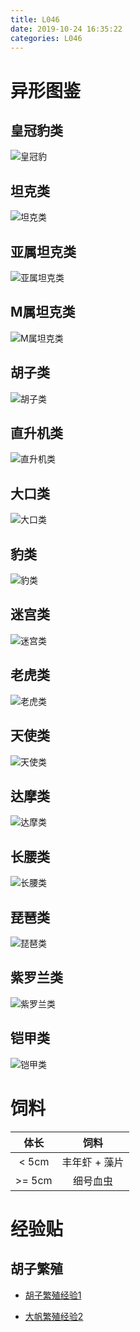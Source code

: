 ```yaml
---
title: L046
date: 2019-10-24 16:35:22
categories: L046
---
```


# 异形图鉴

## 皇冠豹类
![皇冠豹](https://github.com/mzzzzzzzp/mzzzzzzzp.github.io/blob/master/images/%E7%9A%87%E5%86%A0%E8%B1%B9.jpg?raw=true)

## 坦克类
![坦克类](https://github.com/mzzzzzzzp/mzzzzzzzp.github.io/blob/master/images/%E5%9D%A6%E5%85%8B%E7%B1%BB.jpg?raw=true)

## 亚属坦克类
![亚属坦克类](https://github.com/mzzzzzzzp/mzzzzzzzp.github.io/blob/master/images/%E4%BA%9A%E5%B1%9E%E5%9D%A6%E5%85%8B%E7%B1%BB.jpg?raw=true)

## M属坦克类
![M属坦克类](https://github.com/mzzzzzzzp/mzzzzzzzp.github.io/blob/master/images/M%E5%B1%9E%E5%9D%A6%E5%85%8B%E7%B1%BB.jpg?raw=true)

## 胡子类
![胡子类](https://github.com/mzzzzzzzp/mzzzzzzzp.github.io/blob/master/images/%E8%83%A1%E5%AD%90%E7%B1%BB.jpg?raw=true)

## 直升机类
![直升机类](https://github.com/mzzzzzzzp/mzzzzzzzp.github.io/blob/master/images/%E7%9B%B4%E5%8D%87%E6%9C%BA%E7%B1%BB.jpg?raw=true)

## 大口类
![大口类](https://github.com/mzzzzzzzp/mzzzzzzzp.github.io/blob/master/images/%E5%A4%A7%E5%8F%A3%E7%B1%BB.jpg?raw=true)

## 豹类
![豹类](https://github.com/mzzzzzzzp/mzzzzzzzp.github.io/blob/master/images/%E8%B1%B9%EF%BC%88%E5%AD%94%E9%9B%80%EF%BC%89%E7%B1%BB.jpg?raw=true)

## 迷宫类
![迷宫类](https://github.com/mzzzzzzzp/mzzzzzzzp.github.io/blob/master/images/%E8%BF%B7%E5%AE%AB%E7%B1%BB.jpg?raw=true)

## 老虎类
![老虎类](https://github.com/mzzzzzzzp/mzzzzzzzp.github.io/blob/master/images/%E8%80%81%E8%99%8E%E7%B1%BB.jpg?raw=true)

## 天使类
![天使类](https://github.com/mzzzzzzzp/mzzzzzzzp.github.io/blob/master/images/%E5%A4%A9%E4%BD%BF%E7%B1%BB.jpg?raw=true)

## 达摩类
![达摩类](https://github.com/mzzzzzzzp/mzzzzzzzp.github.io/blob/master/images/%E8%BE%BE%E6%91%A9%E7%B1%BB.jpg?raw=true)

## 长腰类
![长腰类](https://github.com/mzzzzzzzp/mzzzzzzzp.github.io/blob/master/images/%E9%95%BF%E8%85%B0%EF%BC%88%E8%8A%9D%E9%BA%BB%EF%BC%89%E7%B1%BB.jpg?raw=true)

## 琵琶类
![琵琶类](https://github.com/mzzzzzzzp/mzzzzzzzp.github.io/blob/master/images/%E7%90%B5%E7%90%B6%E7%B1%BB.jpg?raw=true)

## 紫罗兰类
![紫罗兰类](https://github.com/mzzzzzzzp/mzzzzzzzp.github.io/blob/master/images/%E7%B4%AB%E7%BD%97%E5%85%B0%E7%B1%BB.jpg?raw=true)

## 铠甲类
![铠甲类](https://github.com/mzzzzzzzp/mzzzzzzzp.github.io/blob/master/images/%E9%93%A0%E7%94%B2%E7%B1%BB.jpg?raw=true)

# 饲料

| 体长 | 饲料 |
| :-: | :-: |
| < 5cm | 丰年虾 + 藻片 |
| >= 5cm | 细号血虫 |


# 经验贴

## 胡子繁殖

- [胡子繁殖经验1](http://www.tropica.cn/thread-1848546-1-1.html)


- [大帆繁殖经验2](http://bbs.tropica.cn/thread-1753061-1-1.html)